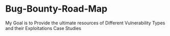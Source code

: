 # Bug-Bounty-Road-Map
My Goal is to Provide the ultimate resources of Different Vulnerability Types and their Exploitations Case Studies  
